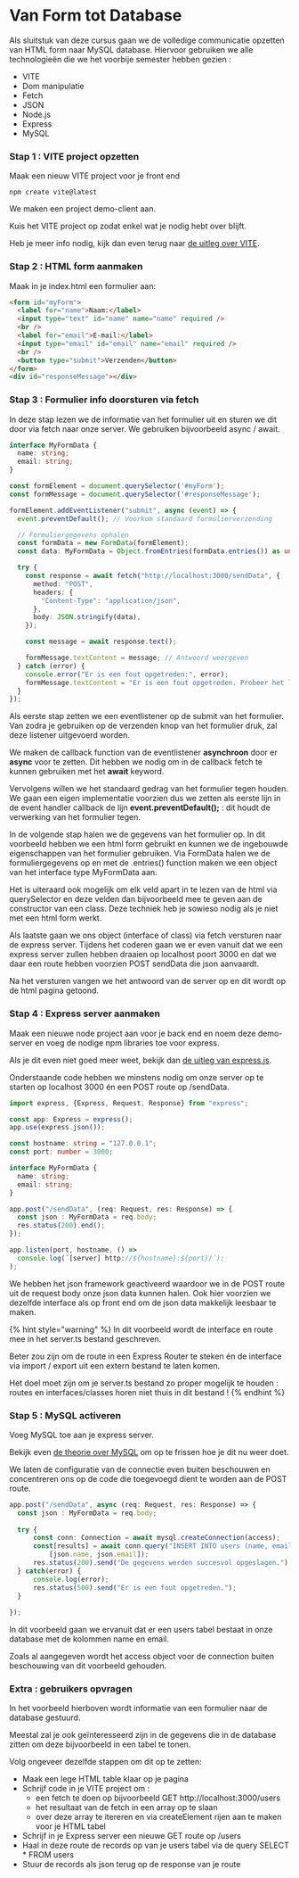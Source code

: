 # Van Form tot Database

Als sluitstuk van deze cursus gaan we de volledige communicatie opzetten van HTML form naar MySQL database. Hiervoor gebruiken we alle technologieën die we het voorbije semester hebben gezien :

* VITE
* Dom manipulatie
* Fetch
* JSON
* Node.js
* Express
* MySQL

### Stap 1 : VITE project opzetten

Maak een nieuw VITE project voor je front end

```
npm create vite@latest
```

We maken een project demo-client aan.

Kuis het VITE project op zodat enkel wat je nodig hebt over blijft.

Heb je meer info nodig, kijk dan even terug naar [de uitleg over VITE](../frontend/vite.md).

### Stap 2 : HTML form aanmaken

Maak in je index.html een formulier aan:

```html
<form id="myForm">
  <label for="name">Naam:</label>
  <input type="text" id="name" name="name" required />
  <br />
  <label for="email">E-mail:</label>
  <input type="email" id="email" name="email" required />
  <br />
  <button type="submit">Verzenden</button>
</form>
<div id="responseMessage"></div>
```

### Stap 3 : Formulier info doorsturen via fetch

In deze stap lezen we de informatie van het formulier uit en sturen we dit door via fetch naar onze server. We gebruiken bijvoorbeeld async / await.

```typescript
interface MyFormData {
  name: string;
  email: string;
}

const formElement = document.querySelector('#myForm');
const formMessage = document.querySelector('#responseMessage');

formElement.addEventListener("submit", async (event) => {
  event.preventDefault(); // Voorkom standaard formulierverzending

  // Formuliergegevens ophalen  
  const formData = new FormData(formElement);
  const data: MyFormData = Object.fromEntries(formData.entries()) as unknown as MyFormData;

  try {
    const response = await fetch("http://localhost:3000/sendData", {
      method: "POST",
      headers: {
        "Content-Type": "application/json",
      },
      body: JSON.stringify(data),
    });

    const message = await response.text();

    formMessage.textContent = message; // Antwoord weergeven
  } catch (error) {
    console.error("Er is een fout opgetreden:", error);
    formMessage.textContent = "Er is een fout opgetreden. Probeer het later opnieuw.";
  }
});

```

Als eerste stap zetten we een eventlistener op de submit van het formulier. Van zodra je gebruiken op de verzenden knop van het formulier druk, zal deze listener uitgevoerd worden.

We maken de callback function van de eventlistener **asynchroon** door er **async** voor te zetten. Dit hebben we nodig om in de callback fetch te kunnen gebruiken met het **await** keyword.

Vervolgens willen we het standaard gedrag van het formulier tegen houden. We gaan een eigen implementatie voorzien dus we zetten als eerste lijn in de event handler callback de lijn **event.preventDefault();** : dit houdt de verwerking van het formulier tegen.

In de volgende stap halen we de gegevens van het formulier op. In dit voorbeeld hebben we een html form gebruikt en kunnen we de ingebouwde eigenschappen van het formulier gebruiken. Via FormData halen we de formuliergegevens op en met de .entries() function maken we een object van het interface type MyFormData aan.

Het is uiteraard ook mogelijk om elk veld apart in te lezen van de html via querySelector en deze velden dan bijvoorbeeld mee te geven aan de constructor van een class. Deze techniek heb je sowieso nodig als je niet met een html form werkt.

Als laatste gaan we ons object (interface of class) via fetch versturen naar de express server. Tijdens het coderen gaan we er even vanuit dat we een express server zullen hebben draaien op localhost poort 3000 en dat we daar een route hebben voorzien POST sendData die json aanvaardt.

Na het versturen vangen we het antwoord van de server op en dit wordt op de html pagina getoond.

### Stap 4 : Express server aanmaken

Maak een nieuwe node project aan voor je back end en noem deze demo-server en voeg de nodige npm libraries toe voor express.

Als je dit even niet goed meer weet, bekijk dan [de uitleg van express.js](../backend/wat-is-een-backend-framework/).

Onderstaande code hebben we minstens nodig om onze server op te starten op localhost 3000 én een POST route op /sendData.

```typescript
import express, {Express, Request, Response} from "express";

const app: Express = express();
app.use(express.json());

const hostname: string = "127.0.0.1";
const port: number = 3000;

interface MyFormData {
  name: string;
  email: string;
}

app.post("/sendData", (req: Request, res: Response) => {
  const json : MyFormData = req.body;
  res.status(200).end();
});

app.listen(port, hostname, () =>
  console.log(´[server] http://${hostname}:${port}/´);
);
```

We hebben het json framework geactiveerd waardoor we in de POST route uit de request body onze json data kunnen halen. Ook hier voorzien we dezelfde interface als op front end om de json data makkelijk leesbaar te maken.

{% hint style="warning" %}
In dit voorbeeld wordt de interface en route mee in het server.ts bestand geschreven.

Beter zou zijn om de route in een Express Router te steken én de interface via import / export uit een extern bestand te laten komen.

Het doel moet zijn om je server.ts bestand zo proper mogelijk te houden : routes en interfaces/classes horen niet thuis in dit bestand !
{% endhint %}

### Stap 5 : MySQL activeren

Voeg MySQL toe aan je express server.

Bekijk even [de theorie over MySQL](../backend/mysql.md) om op te frissen hoe je dit nu weer doet.

We laten de configuratie van de connectie even buiten beschouwen en concentreren ons op de code die toegevoegd dient te worden aan de POST route.

```typescript
app.post("/sendData", async (req: Request, res: Response) => {
  const json : MyFormData = req.body;
  
  try {
      const conn: Connection = await mysql.createConnection(access);
      const[results] = await conn.query("INSERT INTO users (name, email) VALUES (?, ?)", 
          [json.name, json.email]);
      res.status(200).send("De gegevens werden succesvol opgeslagen.");
  } catch(error) {
      console.log(error);
      res.status(500).send("Er is een fout opgetreden.");
  }
  
});
```

In dit voorbeeld gaan we ervanuit dat er een users tabel bestaat in onze database met de kolommen name en email.

Zoals al aangegeven wordt het access object voor de connection buiten beschouwing van dit voorbeeld gehouden.

### Extra : gebruikers opvragen

In het voorbeeld hierboven wordt informatie van een formulier naar de database gestuurd.

Meestal zal je ook geïnteresseerd zijn in de gegevens die in de database zitten om deze bijvoorbeeld in een tabel te tonen.

Volg ongeveer dezelfde stappen om dit op te zetten:

* Maak een lege HTML table klaar op je pagina
* Schrijf code in je VITE project om :
  * een fetch te doen op bijvoorbeeld GET http://localhost:3000/users
  * het resultaat van de fetch in een array op te slaan
  * over deze array te itereren en via createElement rijen aan te maken voor je HTML tabel
* Schrijf in je Express server een nieuwe GET route op /users
* Haal in deze route de records op van je users tabel via de query SELECT \* FROM users
* Stuur de records als json terug op de response van je route

